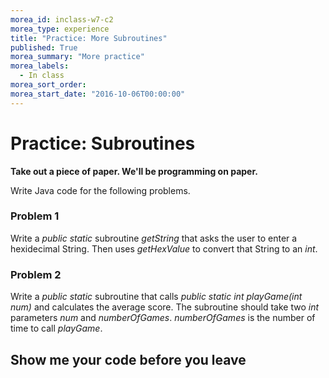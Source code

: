 ```yaml
---
morea_id: inclass-w7-c2
morea_type: experience
title: "Practice: More Subroutines"
published: True
morea_summary: "More practice"
morea_labels:
  - In class
morea_sort_order:
morea_start_date: "2016-10-06T00:00:00"
---
```


# Practice: Subroutines

**Take out a piece of paper. We'll be programming on paper.**

Write Java code for the following problems.

### Problem 1

Write a *public* *static* subroutine *getString* that asks the user to enter a hexidecimal String. Then uses *getHexValue* to convert that String to an *int*.

### Problem 2

Write a *public* *static* subroutine that calls *public static int playGame(int num)* and calculates the average score. The subroutine should take two *int* parameters *num* and *numberOfGames*.  *numberOfGames* is the number of time to call *playGame*.

## Show me your code before you leave


